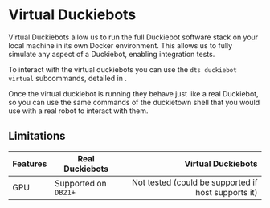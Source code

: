 # Virtual Duckiebots

Virtual Duckiebots allow us to run the full Duckiebot software stack on your local machine
in its own Docker environment. This allows us to fully simulate any aspect of a Duckiebot,
enabling integration tests.

To interact with the virtual duckiebots you can use the `dts duckiebot virtual` subcommands,
detailed in [](virtual-duckiebots-dts-commands).

Once the virtual duckiebot is running they behave just like a real Duckiebot, so you can use the 
same commands of the duckietown shell that you would use with a real robot to interact with them.

## Limitations
| Features | Real Duckiebots    | Virtual Duckiebots |
| :------- | ------------------ | -----------------: |
| GPU      | Supported on `DB21+` | Not tested (could be supported if host supports it) |